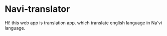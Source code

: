 # Navi-translator
Hi! this web app is translation app.
 which translate english language in Na'vi language.

